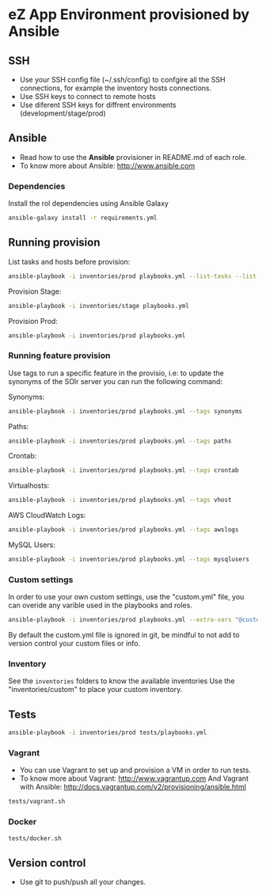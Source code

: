 # eZ App Environment provisioned by Ansible

## SSH

* Use your SSH config file (~/.ssh/config) to confgire all the SSH connections, for example the inventory hosts connections.
* Use SSH keys to connect to remote hosts
* Use diferent SSH keys for diffrent environments (development/stage/prod)

## Ansible
* Read how to use the **Ansible** provisioner in README.md of each role.
* To know more about Ansible: http://www.ansible.com

### Dependencies
Install the rol dependencies using Ansible Galaxy

```bash
ansible-galaxy install -r requirements.yml
```
## Running provision

List tasks and hosts before provision:

```bash
ansible-playbook -i inventories/prod playbooks.yml --list-tasks --list-hosts
```

Provision Stage:

```bash
ansible-playbook -i inventories/stage playbooks.yml
```

Provision Prod:

```bash
ansible-playbook -i inventories/prod playbooks.yml
```

### Running feature provision

Use tags to run a specific feature in the provisio, i.e: to update the synonyms of the SOlr server you can run the following command:

Synonyms:

```bash
ansible-playbook -i inventories/prod playbooks.yml --tags synonyms
```

Paths:

```bash
ansible-playbook -i inventories/prod playbooks.yml --tags paths
```

Crontab:

```bash
ansible-playbook -i inventories/prod playbooks.yml --tags crontab
```

Virtualhosts:

```bash
ansible-playbook -i inventories/prod playbooks.yml --tags vhost
```

AWS CloudWatch Logs:

```bash
ansible-playbook -i inventories/prod playbooks.yml --tags awslogs
```

MySQL Users:

```bash
ansible-playbook -i inventories/prod playbooks.yml --tags mysqlusers
```

### Custom settings
In order to use your own custom settings, use the "custom.yml" file, you can overide any varible used in the playbooks and roles.

```bash
ansible-playbook -i inventories/prod playbooks.yml --extra-vars "@custom.yml"
```

By default the custom.yml file is ignored in git, be mindful to not add to version control your custom files or info.

### Inventory
See the `inventories` folders to know the available inventories
Use the "inventories/custom" to place your custom inventory.

## Tests
```bash
ansible-playbook -i inventories/prod tests/playbooks.yml
```

### Vagrant
* You can use Vagrant to set up and provision a VM in order to run tests.
* To know more about Vagrant: http://www.vagrantup.com
  And Vagrant with Ansible: http://docs.vagrantup.com/v2/provisioning/ansible.html

```bash
tests/vagrant.sh
```
### Docker
```bash
tests/docker.sh
```

## Version control
* Use git to push/push all your changes.
